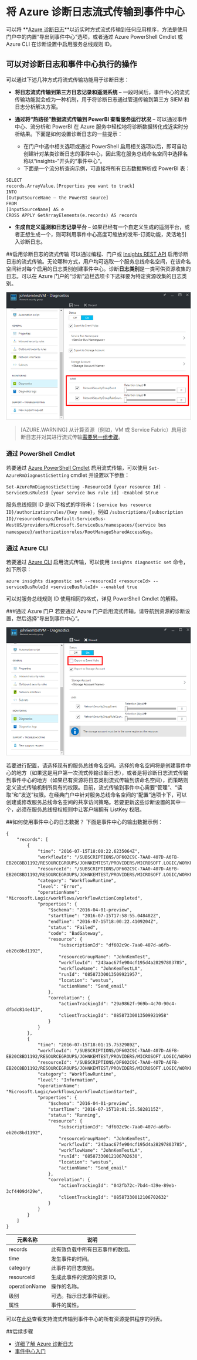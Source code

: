 <properties
	pageTitle="将 Azure 诊断日志流式传输到事件中心 | Azure"
	description="了解如何将 Azure 诊断日志流式传输到事件中心。"
	authors="johnkemnetz"
	manager="rboucher"
	editor=""
	services="monitoring-and-diagnostics"
	documentationCenter="monitoring-and-diagnostics"/>

<tags
	ms.service="monitoring-and-diagnostics"
	ms.workload="na"
	ms.tgt_pltfrm="na"
	ms.devlang="na"
	ms.topic="article"
	ms.date="08/08/2016"
	ms.author="johnkem"
	wacn.date="10/17/2016"/>  


# 将 Azure 诊断日志流式传输到事件中心

可以将 **[Azure 诊断日志](/documentation/articles/monitoring-overview-of-diagnostic-logs/)**以近实时方式流式传输到任何应用程序，方法是使用门户中的内置“导出到事件中心”选项，或者通过 Azure PowerShell Cmdlet 或 Azure CLI 在诊断设置中启用服务总线规则 ID。

## 可以对诊断日志和事件中心执行的操作
可以通过下述几种方式将流式传输功能用于诊断日志：

- **将日志流式传输到第三方日志记录和遥测系统** – 一段时间后，事件中心的流式传输功能就会成为一种机制，用于将诊断日志通过管道传输到第三方 SIEM 和日志分析解决方案。

- **通过将“热路径”数据流式传输到 PowerBI 查看服务运行状况** – 可以通过事件中心、流分析和 PowerBI 在 Azure 服务中轻松地将诊断数据转化成近实时分析结果。下面是如何设置诊断日志的一些提示：
	- 在门户中选中相关选项或通过 PowerShell 启用相关选项以后，即可自动创建针对某类诊断日志的事件中心，因此需在服务总线命名空间中选择名称以“insights-”开头的“事件中心”。
	- 下面是一个流分析查询示例，可直接将所有日志数据解析成 PowerBI 表：

```
SELECT
records.ArrayValue.[Properties you want to track]
INTO
[OutputSourceName – the PowerBI source]
FROM
[InputSourceName] AS e
CROSS APPLY GetArrayElements(e.records) AS records
```

- **生成自定义遥测和日志记录平台** – 如果已经有一个自定义生成的遥测平台，或者正想生成一个，则可利用事件中心高度可缩放的发布-订阅功能，灵活地引入诊断日志。

##启用诊断日志的流式传输
可以通过编程、门户或 [Insights REST API](https://msdn.microsoft.com/zh-cn/library/azure/dn931943.aspx) 启用诊断日志的流式传输。无论哪种方式，用户均可选取一个服务总线命名空间，在该命名空间针对每个启用的日志类别创建事件中心。诊断**日志类别**是一类可供资源收集的日志。可以在 Azure 门户的“诊断”边栏选项卡下选择要为特定资源收集的日志类别。

![门户中的日志类别](./media/monitoring-stream-diagnostic-logs-to-event-hubs/log-categories.png)  


> [AZURE.WARNING] 从计算资源（例如，VM 或 Service Fabric）启用诊断日志并对其进行流式传输[需要另一组步骤](/documentation/articles/event-hubs-streaming-azure-diags-data/)。

### 通过 PowerShell Cmdlet
若要通过 [Azure PowerShell Cmdlet](/documentation/articles/insights-powershell-samples/) 启用流式传输，可以使用 `Set-AzureRmDiagnosticSetting` cmdlet 并设置以下参数：

```
Set-AzureRmDiagnosticSetting -ResourceId [your resource Id] -ServiceBusRuleId [your service bus rule id] -Enabled $true
```

服务总线规则 ID 是以下格式的字符串：`{service bus resource ID}/authorizationrules/{key name}`，例如 `/subscriptions/{subscription ID}/resourceGroups/Default-ServiceBus-WestUS/providers/Microsoft.ServiceBus/namespaces/{service bus namespace}/authorizationrules/RootManageSharedAccessKey`。


### 通过 Azure CLI
若要通过 [Azure CLI](/documentation/articles/insights-cli-samples/) 启用流式传输，可以使用 `insights diagnostic set` 命令，如下所示：

```
azure insights diagnostic set --resourceId <resourceId> --serviceBusRuleId <serviceBusRuleId> --enabled true
```

可以对服务总线规则 ID 使用相同的格式，详见 PowerShell Cmdlet 的解释。

###通过 Azure 门户
若要通过 Azure 门户启用流式传输，请导航到资源的诊断设置，然后选择“导出到事件中心”。

![导出到门户中的事件中心](./media/monitoring-stream-diagnostic-logs-to-event-hubs/portal-export.png)  


若要进行配置，请选择现有的服务总线命名空间。选择的命名空间将是创建事件中心的地方（如果这是用户第一次流式传输诊断日志），或者是将诊断日志流式传输到事件中心的地方（如果已有资源将日志类别流式传输到该命名空间），而策略则定义流式传输机制所具有的权限。目前，流式传输到事件中心需要“管理”、“读取”和“发送”权限。在经典门户中针对服务总线命名空间的“配置”选项卡下，可以创建或修改服务总线命名空间的共享访问策略。若要更新这些诊断设置的其中一个，必须在服务总线授权规则中让客户端拥有 ListKey 权限。

##如何使用事件中心的日志数据？
下面是事件中心的输出数据示例：

```
{
    "records": [
        {
            "time": "2016-07-15T18:00:22.6235064Z",
            "workflowId": "/SUBSCRIPTIONS/DF602C9C-7AA0-407D-A6FB-EB20C8BD1192/RESOURCEGROUPS/JOHNKEMTEST/PROVIDERS/MICROSOFT.LOGIC/WORKFLOWS/JOHNKEMTESTLA",
            "resourceId": "/SUBSCRIPTIONS/DF602C9C-7AA0-407D-A6FB-EB20C8BD1192/RESOURCEGROUPS/JOHNKEMTEST/PROVIDERS/MICROSOFT.LOGIC/WORKFLOWS/JOHNKEMTESTLA/RUNS/08587330013509921957/ACTIONS/SEND_EMAIL",
            "category": "WorkflowRuntime",
            "level": "Error",
            "operationName": "Microsoft.Logic/workflows/workflowActionCompleted",
            "properties": {
                "$schema": "2016-04-01-preview",
                "startTime": "2016-07-15T17:58:55.048482Z",
                "endTime": "2016-07-15T18:00:22.4109204Z",
                "status": "Failed",
                "code": "BadGateway",
                "resource": {
                    "subscriptionId": "df602c9c-7aa0-407d-a6fb-eb20c8bd1192",
                    "resourceGroupName": "JohnKemTest",
                    "workflowId": "243aac67fe904cf195d4a28297803785",
                    "workflowName": "JohnKemTestLA",
                    "runId": "08587330013509921957",
                    "location": "westus",
                    "actionName": "Send_email"
                },
                "correlation": {
                    "actionTrackingId": "29a9862f-969b-4c70-90c4-dfbdc814e413",
                    "clientTrackingId": "08587330013509921958"
                }
            }
        },
        {
            "time": "2016-07-15T18:01:15.7532989Z",
            "workflowId": "/SUBSCRIPTIONS/DF602C9C-7AA0-407D-A6FB-EB20C8BD1192/RESOURCEGROUPS/JOHNKEMTEST/PROVIDERS/MICROSOFT.LOGIC/WORKFLOWS/JOHNKEMTESTLA",
            "resourceId": "/SUBSCRIPTIONS/DF602C9C-7AA0-407D-A6FB-EB20C8BD1192/RESOURCEGROUPS/JOHNKEMTEST/PROVIDERS/MICROSOFT.LOGIC/WORKFLOWS/JOHNKEMTESTLA/RUNS/08587330012106702630/ACTIONS/SEND_EMAIL",
            "category": "WorkflowRuntime",
            "level": "Information",
            "operationName": "Microsoft.Logic/workflows/workflowActionStarted",
            "properties": {
                "$schema": "2016-04-01-preview",
                "startTime": "2016-07-15T18:01:15.5828115Z",
                "status": "Running",
                "resource": {
                    "subscriptionId": "df602c9c-7aa0-407d-a6fb-eb20c8bd1192",
                    "resourceGroupName": "JohnKemTest",
                    "workflowId": "243aac67fe904cf195d4a28297803785",
                    "workflowName": "JohnKemTestLA",
                    "runId": "08587330012106702630",
                    "location": "westus",
                    "actionName": "Send_email"
                },
                "correlation": {
                    "actionTrackingId": "042fb72c-7bd4-439e-89eb-3cf4409d429e",
                    "clientTrackingId": "08587330012106702632"
                }
            }
        }
    ]
}
```

| 元素名称 | 说明 |
|--------------|--------------------------------------------------------|
|records | 此有效负载中所有日志事件的数组。 |
|time | 发生事件的时间。 |
|category | 此事件的日志类别。 |
|resourceId | 生成此事件的资源的资源 ID。 |
|operationName | 操作的名称。 |
|级别 | 可选。指示日志事件级别。 |
|属性 | 事件的属性。 |


可以在[此处](/documentation/articles/monitoring-overview-of-diagnostic-logs/)查看支持流式传输到事件中心的所有资源提供程序的列表。

##后续步骤
- [详细了解 Azure 诊断日志](/documentation/articles/monitoring-overview-of-diagnostic-logs/)
- [事件中心入门](/documentation/articles/event-hubs-csharp-ephcs-getstarted/)

<!---HONumber=Mooncake_1010_2016-->